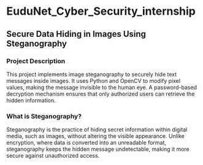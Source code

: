 # EuduNet_Cyber_Security_internship


## Secure Data Hiding in Images Using Steganography
### Project Description
This project implements image steganography to securely hide text messages inside images. It uses Python and OpenCV to modify pixel values, making the message invisible to the human eye. A password-based decryption mechanism ensures that only authorized users can retrieve the hidden information.

### What is Steganography?
Steganography is the practice of hiding secret information within digital media, such as images, without altering the visible appearance. Unlike encryption, where data is converted into an unreadable format, steganography keeps the hidden message undetectable, making it more secure against unauthorized access.
